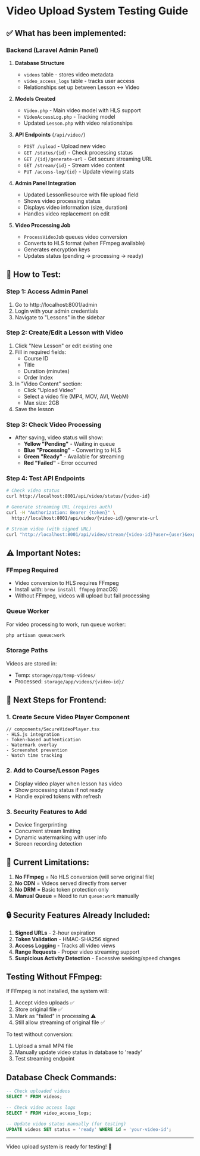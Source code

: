 # Video Upload System Testing Guide

## ✅ What has been implemented:

### Backend (Laravel Admin Panel)
1. **Database Structure**
   - `videos` table - stores video metadata
   - `video_access_logs` table - tracks user access
   - Relationships set up between Lesson ↔ Video

2. **Models Created**
   - `Video.php` - Main video model with HLS support
   - `VideoAccessLog.php` - Tracking model
   - Updated `Lesson.php` with video relationships

3. **API Endpoints** (`/api/video/`)
   - `POST /upload` - Upload new video
   - `GET /status/{id}` - Check processing status
   - `GET /{id}/generate-url` - Get secure streaming URL
   - `GET /stream/{id}` - Stream video content
   - `PUT /access-log/{id}` - Update viewing stats

4. **Admin Panel Integration**
   - Updated LessonResource with file upload field
   - Shows video processing status
   - Displays video information (size, duration)
   - Handles video replacement on edit

5. **Video Processing Job**
   - `ProcessVideoJob` queues video conversion
   - Converts to HLS format (when FFmpeg available)
   - Generates encryption keys
   - Updates status (pending → processing → ready)

## 🧪 How to Test:

### Step 1: Access Admin Panel
1. Go to http://localhost:8001/admin
2. Login with your admin credentials
3. Navigate to "Lessons" in the sidebar

### Step 2: Create/Edit a Lesson with Video
1. Click "New Lesson" or edit existing one
2. Fill in required fields:
   - Course ID
   - Title
   - Duration (minutes)
   - Order Index
3. In "Video Content" section:
   - Click "Upload Video" 
   - Select a video file (MP4, MOV, AVI, WebM)
   - Max size: 2GB
4. Save the lesson

### Step 3: Check Video Processing
- After saving, video status will show:
  - **Yellow "Pending"** - Waiting in queue
  - **Blue "Processing"** - Converting to HLS
  - **Green "Ready"** - Available for streaming
  - **Red "Failed"** - Error occurred

### Step 4: Test API Endpoints
```bash
# Check video status
curl http://localhost:8001/api/video/status/{video-id}

# Generate streaming URL (requires auth)
curl -H "Authorization: Bearer {token}" \
  http://localhost:8001/api/video/{video-id}/generate-url

# Stream video (with signed URL)
curl "http://localhost:8001/api/video/stream/{video-id}?user={user}&expires={timestamp}&token={token}"
```

## ⚠️ Important Notes:

### FFmpeg Required
- Video conversion to HLS requires FFmpeg
- Install with: `brew install ffmpeg` (macOS)
- Without FFmpeg, videos will upload but fail processing

### Queue Worker
For video processing to work, run queue worker:
```bash
php artisan queue:work
```

### Storage Paths
Videos are stored in:
- Temp: `storage/app/temp-videos/`
- Processed: `storage/app/videos/{video-id}/`

## 🚀 Next Steps for Frontend:

### 1. Create Secure Video Player Component
```tsx
// components/SecureVideoPlayer.tsx
- HLS.js integration
- Token-based authentication
- Watermark overlay
- Screenshot prevention
- Watch time tracking
```

### 2. Add to Course/Lesson Pages
- Display video player when lesson has video
- Show processing status if not ready
- Handle expired tokens with refresh

### 3. Security Features to Add
- Device fingerprinting
- Concurrent stream limiting
- Dynamic watermarking with user info
- Screen recording detection

## 📝 Current Limitations:

1. **No FFmpeg** = No HLS conversion (will serve original file)
2. **No CDN** = Videos served directly from server
3. **No DRM** = Basic token protection only
4. **Manual Queue** = Need to run `queue:work` manually

## 🔒 Security Features Already Included:

1. **Signed URLs** - 2-hour expiration
2. **Token Validation** - HMAC-SHA256 signed
3. **Access Logging** - Tracks all video views
4. **Range Requests** - Proper video streaming support
5. **Suspicious Activity Detection** - Excessive seeking/speed changes

## Testing Without FFmpeg:

If FFmpeg is not installed, the system will:
1. Accept video uploads ✅
2. Store original file ✅
3. Mark as "failed" in processing ⚠️
4. Still allow streaming of original file ✅

To test without conversion:
1. Upload a small MP4 file
2. Manually update video status in database to 'ready'
3. Test streaming endpoint

## Database Check Commands:

```sql
-- Check uploaded videos
SELECT * FROM videos;

-- Check video access logs
SELECT * FROM video_access_logs;

-- Update video status manually (for testing)
UPDATE videos SET status = 'ready' WHERE id = 'your-video-id';
```

---

Video upload system is ready for testing! 🎥